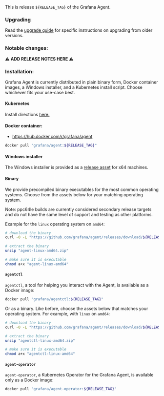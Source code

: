 This is release `${RELEASE_TAG}` of the Grafana Agent.

### Upgrading
Read the [upgrade guide](https://github.com/grafana/agent/blob/${RELEASE_DOC_TAG}/docs/sources/upgrade-guide/_index.md) for specific instructions on upgrading from older versions.

### Notable changes:
:warning: **ADD RELEASE NOTES HERE** :warning:


### Installation:
Grafana Agent is currently distributed in plain binary form, Docker container images, a Windows installer, and a Kubernetes install script. Choose whichever fits your use-case best.

#### Kubernetes 

Install directions [here.](https://grafana.com/docs/grafana-cloud/quickstart/agent-k8s/)

#### Docker container:

* https://hub.docker.com/r/grafana/agent

```bash
docker pull "grafana/agent:${RELEASE_TAG}"
```

#### Windows installer

The Windows installer is provided as a [release asset](https://github.com/grafana/agent/releases/download/${RELEASE_TAG}/grafana-agent-installer.exe) for x64 machines.

#### Binary

We provide precompiled binary executables for the most common operating systems. Choose from the assets below for your matching operating system. 

Note: ppc64le builds are currently considered secondary release targets and do not have the same level of support and testing as other platforms.

Example for the `linux` operating system on `amd64`:

```bash
# download the binary
curl -O -L "https://github.com/grafana/agent/releases/download/${RELEASE_TAG}/agent-linux-amd64.zip"

# extract the binary
unzip "agent-linux-amd64.zip"

# make sure it is executable
chmod a+x "agent-linux-amd64"
```

#### `agentctl`

`agentctl`, a tool for helping you interact with the Agent, is available as a Docker image:

```bash
docker pull "grafana/agentctl:${RELEASE_TAG}"
```

Or as a binary. Like before, choose the assets below that matches your operating system. For example, with `linux` on `amd64`:

```bash
# download the binary
curl -O -L "https://github.com/grafana/agent/releases/download/${RELEASE_TAG}/agentctl-linux-amd64.zip"

# extract the binary
unzip "agentctl-linux-amd64.zip"

# make sure it is executable
chmod a+x "agentctl-linux-amd64"
```

#### `agent-operator`

`agent-operator`, a Kubernetes Operator for the Grafana Agent, is available only as a Docker image:

```bash
docker pull "grafana/agent-operator:${RELEASE_TAG}"
```
